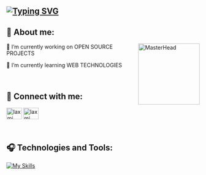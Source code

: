 ## [![Typing SVG](https://readme-typing-svg.demolab.com?font=Fira+Code&pause=1000&multiline=true&width=435&color=FF69B4&lines=Hey%2C+I'm+Laxmi!+%F0%9F%91%8B)](https://github.com/laxmikandivalasa)

## 🤍 About me:
<div>
  <img src="https://github.com/user-attachments/assets/16f00d85-d9b8-41b6-bf39-d728434706be" alt="MasterHead" width="160" align="right"/>
 🔭 I’m currently working on OPEN SOURCE PROJECTS

  
 🌱 I’m currently learning WEB TECHNOLOGIES
</div>
<br>

## 💭 Connect with me:
<p align="left">
<a href="https://linkedin.com/in/laxmikandivalasa" target="blank"><img align="center" src="https://raw.githubusercontent.com/rahuldkjain/github-profile-readme-generator/master/src/images/icons/Social/linked-in-alt.svg" alt="laxmi" height="30" width="40" /></a>
<a href="https://instagram.com/laxmi_kandivalasa" target="blank"><img align="center" src="https://raw.githubusercontent.com/rahuldkjain/github-profile-readme-generator/master/src/images/icons/Social/instagram.svg" alt="laxmi" height="30" width="40" /></a>
</p> 
<br>

## 🎧 Technologies and Tools:

[![My Skills](https://skillicons.dev/icons?i=c,cpp,html,css,js,github)](https://github.com/laxmikandivalasa) <br>
<br>

